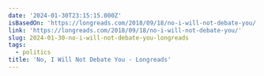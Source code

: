 ```yaml
---
date: '2024-01-30T23:15:15.000Z'
isBasedOn: 'https://longreads.com/2018/09/18/no-i-will-not-debate-you/'
link: 'https://longreads.com/2018/09/18/no-i-will-not-debate-you/'
slug: 2024-01-30-no-i-will-not-debate-you-longreads
tags:
  - politics
title: 'No, I Will Not Debate You - Longreads'
---
```


